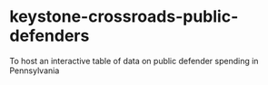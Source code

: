 # keystone-crossroads-public-defenders
To host an interactive table of data on public defender spending in Pennsylvania
